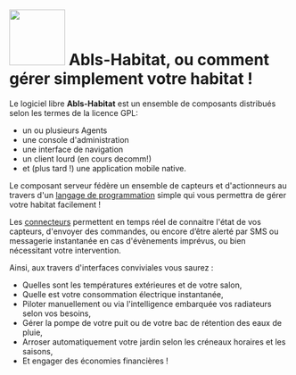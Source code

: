 # <img src="https://static.abls-habitat.fr/img/abls.svg" width=100> Abls-Habitat, ou comment gérer simplement votre habitat !

 Le logiciel libre **Abls-Habitat** est un ensemble de composants distribués selon les termes de la licence GPL:

* un ou plusieurs Agents
* une console d'administration
* une interface de navigation
* un client lourd (en cours decomm!)
* et (plus tard !) une application mobile native.

Le composant serveur fédère un ensemble de capteurs et d'actionneurs au travers d'un [langage de programmation](dls.md) simple qui vous permettra de gérer votre habitat facilement !

Les [connecteurs](connecteurs.md) permettent en temps réel de connaitre l'état de vos capteurs, d'envoyer des commandes, ou encore d’être alerté par SMS ou messagerie instantanée en cas d'évènements imprévus, ou bien nécessitant votre intervention.

Ainsi, aux travers d'interfaces conviviales vous saurez :

* Quelles sont les températures extérieures et de votre salon,
* Quelle est votre consommation électrique instantanée,
* Piloter manuellement ou via l'intelligence embarquée vos radiateurs selon vos besoins,
* Gérer la pompe de votre puit ou de votre bac de rétention des eaux de pluie,
* Arroser automatiquement votre jardin selon les créneaux horaires et les saisons,
* Et engager des économies financières !

